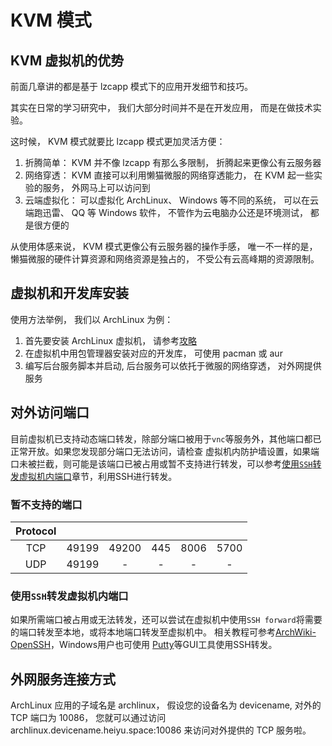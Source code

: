 # KVM 模式

## KVM 虚拟机的优势
前面几章讲的都是基于 lzcapp 模式下的应用开发细节和技巧。

其实在日常的学习研究中， 我们大部分时间并不是在开发应用， 而是在做技术实验。

这时候， KVM 模式就要比 lzcapp 模式更加灵活方便：
1. 折腾简单： KVM 并不像 lzcapp 有那么多限制， 折腾起来更像公有云服务器
2. 网络穿透： KVM 直接可以利用懒猫微服的网络穿透能力， 在 KVM 起一些实验的服务， 外网马上可以访问到
3. 云端虚拟化： 可以虚拟化 ArchLinux、 Windows 等不同的系统， 可以在云端跑迅雷、 QQ 等 Windows 软件， 不管作为云电脑办公还是环境测试， 都是很方便的

从使用体感来说， KVM 模式更像公有云服务器的操作手感， 唯一不一样的是， 懒猫微服的硬件计算资源和网络资源是独占的， 不受公有云高峰期的资源限制。

## 虚拟机和开发库安装
使用方法举例， 我们以 ArchLinux 为例：
1. 首先要安装 ArchLinux 虚拟机， 请参考[攻略](https://lazycat.cloud/playground/%2Fguideline%2F423)
2. 在虚拟机中用包管理器安装对应的开发库， 可使用 pacman 或 aur
3. 编写后台服务脚本并启动, 后台服务可以依托于微服的网络穿透， 对外网提供服务

## 对外访问端口
目前虚拟机已支持动态端口转发，除部分端口被用于`vnc`等服务外，其他端口都已正常开放。如果您发现部分端口无法访问，请检查
虚拟机内防护墙设置，如果端口未被拦截，则可能是该端口已被占用或暂不支持进行转发，可以参考[使用`SSH`转发虚拟机内端口](#使用ssh转发虚拟机内端口)章节，利用SSH进行转发。

### 暂不支持的端口
| Protocol |       |       |       |       |       |
| :---:    | :---: | :---: | :---: | :---: | :---: |
|   TCP    | 49199 | 49200 |  445  | 8006  | 5700  |
|   UDP    | 49199 |   -   |   -   |   -   |   -   |

### 使用`SSH`转发虚拟机内端口
如果所需端口被占用或无法转发，还可以尝试在虚拟机中使用`SSH forward`将需要的端口转发至本地，或将本地端口转发至虚拟机中。
相关教程可参考[ArchWiki-OpenSSH](https://wiki.archlinux.org/title/OpenSSH#Forwarding_other_ports)，Windows用户也可使用
[Putty](https://apps.microsoft.com/detail/xpfnzksklbp7rj?hl=en-US&gl=US)等GUI工具使用SSH转发。

## 外网服务连接方式
ArchLinux 应用的子域名是 archlinux， 假设您的设备名为 devicename, 对外的 TCP 端口为 10086， 您就可以通过访问 archlinux.devicename.heiyu.space:10086 来访问对外提供的 TCP 服务啦。
